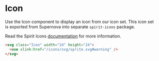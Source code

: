 # Icon

Use the Icon component to display an icon from our icon set. This icon set is
exported from Supernova into separate `spirit-icons` package.

Read the Spirit Icons [documentation](https://spirit.supernova-docs.io/spirit/latest/icons/spirit-icon-set.html) for more information.

```html
<svg class="Icon" width="24" height="24">
  <use xlink:href="/icons/svg/sprite.svg#warning" />
</svg>
```
